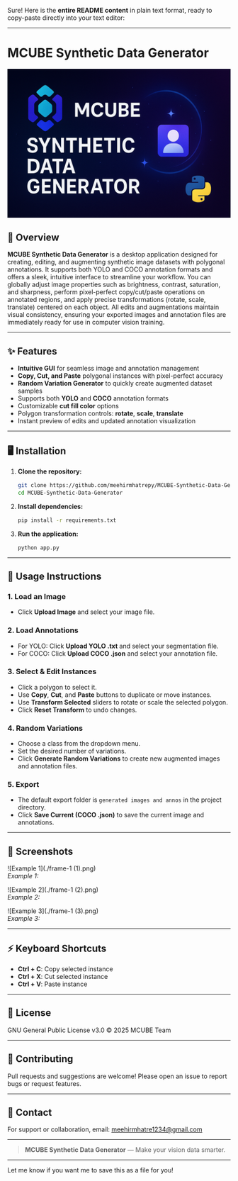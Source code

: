 Sure! Here is the **entire README content** in plain text format, ready to copy-paste directly into your text editor:

---

# MCUBE Synthetic Data Generator

![MCUBE Banner](./Logo.png)

## 🚀 Overview

**MCUBE Synthetic Data Generator** is a desktop application designed for creating, editing, and augmenting synthetic image datasets with polygonal annotations.
It supports both YOLO and COCO annotation formats and offers a sleek, intuitive interface to streamline your workflow.
You can globally adjust image properties such as brightness, contrast, saturation, and sharpness, perform pixel-perfect copy/cut/paste operations on annotated regions, and apply precise transformations (rotate, scale, translate) centered on each object.
All edits and augmentations maintain visual consistency, ensuring your exported images and annotation files are immediately ready for use in computer vision training.

---

## ✨ Features

* **Intuitive GUI** for seamless image and annotation management
* **Copy, Cut, and Paste** polygonal instances with pixel-perfect accuracy
* **Random Variation Generator** to quickly create augmented dataset samples
* Supports both **YOLO** and **COCO** annotation formats
* Customizable **cut fill color** options
* Polygon transformation controls: **rotate**, **scale**, **translate**
* Instant preview of edits and updated annotation visualization

---

## 🖥️ Installation

1. **Clone the repository:**

   ```sh
   git clone https://github.com/meehirmhatrepy/MCUBE-Synthetic-Data-Generator
   cd MCUBE-Synthetic-Data-Generator
   ```

2. **Install dependencies:**

   ```sh
   pip install -r requirements.txt
   ```

3. **Run the application:**

   ```sh
   python app.py
   ```

---

## 📸 Usage Instructions

### 1. Load an Image

* Click **Upload Image** and select your image file.

### 2. Load Annotations

* For YOLO: Click **Upload YOLO .txt** and select your segmentation file.
* For COCO: Click **Upload COCO .json** and select your annotation file.

### 3. Select & Edit Instances

* Click a polygon to select it.
* Use **Copy**, **Cut**, and **Paste** buttons to duplicate or move instances.
* Use **Transform Selected** sliders to rotate or scale the selected polygon.
* Click **Reset Transform** to undo changes.

### 4. Random Variations

* Choose a class from the dropdown menu.
* Set the desired number of variations.
* Click **Generate Random Variations** to create new augmented images and annotation files.

### 5. Export

* The default export folder is `generated images and annos` in the project directory.
* Click **Save Current (COCO .json)** to save the current image and annotations.

---

## 🎨 Screenshots

![Example 1](./frame-1 (1).png)  
*Example 1:*

![Example 2](./frame-1 (2).png)  
*Example 2:*

![Example 3](./frame-1 (3).png)  
*Example 3:*

---



## ⚡ Keyboard Shortcuts

* **Ctrl + C**: Copy selected instance
* **Ctrl + X**: Cut selected instance
* **Ctrl + V**: Paste instance

---

## 📝 License

GNU General Public License v3.0 © 2025 MCUBE Team

---

## 🤝 Contributing

Pull requests and suggestions are welcome!
Please open an issue to report bugs or request features.

---

## 📧 Contact

For support or collaboration, email: [meehirmhatre1234@gmail.com](mailto:meehirmhatre1234@gmail.com)

---

> **MCUBE Synthetic Data Generator** — Make your vision data smarter.

---

Let me know if you want me to save this as a file for you!
